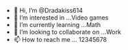 - 👋 Hi, I’m @Dradakiss614
- 👀 I’m interested in ...Video games
- 🌱 I’m currently learning ...Math
- 💞️ I’m looking to collaborate on ...Work
- 📫 How to reach me ...
12345678
<!---
Dradakiss614/Dradakiss614 is a ✨ special ✨ repository because its `README.md` (this file) appears on your GitHub profile.
You can click the Preview link to take a look at your changes.
--->
